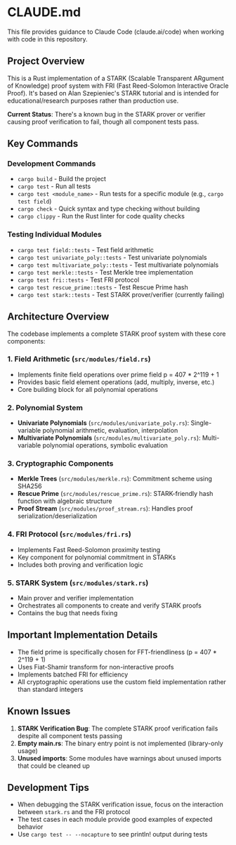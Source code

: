 # CLAUDE.md

This file provides guidance to Claude Code (claude.ai/code) when working with code in this repository.

## Project Overview

This is a Rust implementation of a STARK (Scalable Transparent ARgument of Knowledge) proof system with FRI (Fast Reed-Solomon Interactive Oracle Proof). It's based on Alan Szepieniec's STARK tutorial and is intended for educational/research purposes rather than production use.

**Current Status**: There's a known bug in the STARK prover or verifier causing proof verification to fail, though all component tests pass.

## Key Commands

### Development Commands
- `cargo build` - Build the project
- `cargo test` - Run all tests
- `cargo test <module_name>` - Run tests for a specific module (e.g., `cargo test field`)
- `cargo check` - Quick syntax and type checking without building
- `cargo clippy` - Run the Rust linter for code quality checks

### Testing Individual Modules
- `cargo test field::tests` - Test field arithmetic
- `cargo test univariate_poly::tests` - Test univariate polynomials
- `cargo test multivariate_poly::tests` - Test multivariate polynomials
- `cargo test merkle::tests` - Test Merkle tree implementation
- `cargo test fri::tests` - Test FRI protocol
- `cargo test rescue_prime::tests` - Test Rescue Prime hash
- `cargo test stark::tests` - Test STARK prover/verifier (currently failing)

## Architecture Overview

The codebase implements a complete STARK proof system with these core components:

### 1. **Field Arithmetic** (`src/modules/field.rs`)
- Implements finite field operations over prime field p = 407 * 2^119 + 1
- Provides basic field element operations (add, multiply, inverse, etc.)
- Core building block for all polynomial operations

### 2. **Polynomial System**
- **Univariate Polynomials** (`src/modules/univariate_poly.rs`): Single-variable polynomial arithmetic, evaluation, interpolation
- **Multivariate Polynomials** (`src/modules/multivariate_poly.rs`): Multi-variable polynomial operations, symbolic evaluation

### 3. **Cryptographic Components**
- **Merkle Trees** (`src/modules/merkle.rs`): Commitment scheme using SHA256
- **Rescue Prime** (`src/modules/rescue_prime.rs`): STARK-friendly hash function with algebraic structure
- **Proof Stream** (`src/modules/proof_stream.rs`): Handles proof serialization/deserialization

### 4. **FRI Protocol** (`src/modules/fri.rs`)
- Implements Fast Reed-Solomon proximity testing
- Key component for polynomial commitment in STARKs
- Includes both proving and verification logic

### 5. **STARK System** (`src/modules/stark.rs`)
- Main prover and verifier implementation
- Orchestrates all components to create and verify STARK proofs
- Contains the bug that needs fixing

## Important Implementation Details

- The field prime is specifically chosen for FFT-friendliness (p = 407 * 2^119 + 1)
- Uses Fiat-Shamir transform for non-interactive proofs
- Implements batched FRI for efficiency
- All cryptographic operations use the custom field implementation rather than standard integers

## Known Issues

1. **STARK Verification Bug**: The complete STARK proof verification fails despite all component tests passing
2. **Empty main.rs**: The binary entry point is not implemented (library-only usage)
3. **Unused imports**: Some modules have warnings about unused imports that could be cleaned up

## Development Tips

- When debugging the STARK verification issue, focus on the interaction between `stark.rs` and the FRI protocol
- The test cases in each module provide good examples of expected behavior
- Use `cargo test -- --nocapture` to see println! output during tests